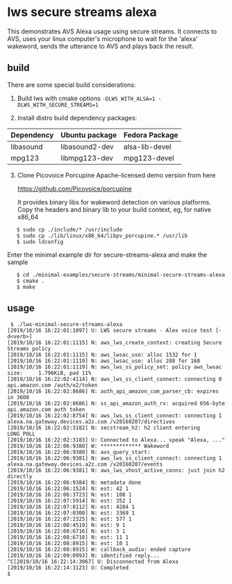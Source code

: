 # lws secure streams alexa

This demonstrates AVS Alexa usage using secure streams.  It connects to AVS,
uses your linux computer's microphone to wait for the 'alexa' wakeword, sends
the utterance to AVS and plays back the result.

## build

There are some special build considerations:

1) Build lws with cmake options `-DLWS_WITH_ALSA=1 -DLWS_WITH_SECURE_STREAMS=1`

2) Install distro build dependency packages:

 |Dependency|Ubuntu package|Fedora Package|
 |---|---|---|
 |libasound|libasound2-dev|alsa-lib-devel|
 |mpg123|libmpg123-dev|mpg123-devel|

3) Clone Picovoice Porcupine Apache-licensed demo version from here

   https://github.com/Picovoice/porcupine

   It provides binary libs for wakeword detection on various platforms.  Copy
   the headers and binary lib to your build context, eg, for native x86_64

```
   $ sudo cp ./include/* /usr/include
   $ sudo cp ./lib/linux/x86_64/libpv_porcupine.* /usr/lib
   $ sudo ldconfig
```

   Enter the minimal example dir for secure-streams-alexa and make the sample

```
   $ cd ./minimal-examples/secure-streams/minimal-secure-streams-alexa
   $ cmake .
   $ make
```

## usage

```
 $ ./lws-minimal-secure-streams-alexa
[2019/10/16 16:22:01:1097] U: LWS secure streams - Alex voice test [-d<verb>]
[2019/10/16 16:22:01:1115] N: aws_lws_create_context: creating Secure Streams policy
[2019/10/16 16:22:01:1115] N: aws_lwsac_use: alloc 1532 for 1
[2019/10/16 16:22:01:1119] N: aws_lwsac_use: alloc 288 for 168
[2019/10/16 16:22:01:1119] N: aws_lws_ss_policy_set: policy aws_lwsac size:     1.796KiB, pad 11%
[2019/10/16 16:22:02:4114] N: aws_lws_ss_client_connect: connecting 0 api.amazon.com /auth/o2/token
[2019/10/16 16:22:02:8686] N: auth_api_amazon_com_parser_cb: expires in 3600
[2019/10/16 16:22:02:8686] N: ss_api_amazon_auth_rx: acquired 656-byte api.amazon.com auth token
[2019/10/16 16:22:02:8754] N: aws_lws_ss_client_connect: connecting 1 alexa.na.gateway.devices.a2z.com /v20160207/directives
[2019/10/16 16:22:02:3182] N: secstream_h2: h2 client entering LONG_POLL
[2019/10/16 16:22:02:3183] U: Connected to Alexa... speak "Alexa, ..."
[2019/10/16 16:22:06:9380] W: ************* Wakeword
[2019/10/16 16:22:06:9380] N: avs_query_start:
[2019/10/16 16:22:06:9381] N: aws_lws_ss_client_connect: connecting 1 alexa.na.gateway.devices.a2z.com /v20160207/events
[2019/10/16 16:22:06:9381] N: aws_lws_vhost_active_conns: just join h2 directly
[2019/10/16 16:22:06:9384] N: metadata done
[2019/10/16 16:22:06:1524] N: est: 42 1
[2019/10/16 16:22:06:3723] N: est: 108 1
[2019/10/16 16:22:07:5914] N: est: 352 1
[2019/10/16 16:22:07:8112] N: est: 4284 1
[2019/10/16 16:22:07:0300] N: est: 3369 1
[2019/10/16 16:22:07:2325] N: est: 577 1
[2019/10/16 16:22:08:4519] N: est: 9 1
[2019/10/16 16:22:08:6716] N: est: 3 1
[2019/10/16 16:22:08:6718] N: est: 11 1
[2019/10/16 16:22:08:8915] N: est: 10 1
[2019/10/16 16:22:08:8915] W: callback_audio: ended capture
[2019/10/16 16:22:09:0993] N: identified reply...
^C[2019/10/16 16:22:14:3067] U: Disconnected from Alexa
[2019/10/16 16:22:14:3123] U: Completed
$

```
